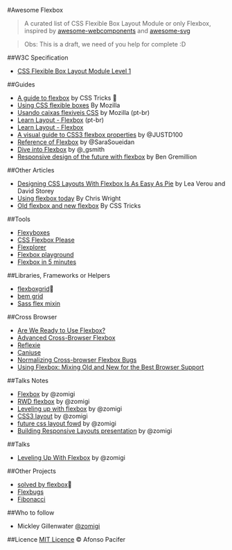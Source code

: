 #Awesome Flexbox

> A curated list of CSS Flexible Box Layout Module or only Flexbox, inspired by [awesome-webcomponents](https://github.com/obetomuniz/awesome-webcomponents) and [awesome-svg](https://github.com/willianjusten/awesome-svg)


> Obs: This is a draft, we need of you help for complete :D

##W3C Specification
* [CSS Flexible Box Layout Module Level 1](http://www.w3.org/TR/css3-flexbox/)

##Guides
* [A guide to flexbox](https://css-tricks.com/snippets/css/a-guide-to-flexbox/) by CSS Tricks
:metal:
* [Using CSS flexible boxes](https://developer.mozilla.org/en-US/docs/Web/Guide/CSS/Flexible_boxes) By Mozilla
* [Usando caixas flexiveis CSS](https://developer.mozilla.org/pt-BR/docs/CSS/Usando_caixas_flexiveis_css) by Mozilla (pt-br)
* [Learn Layout - Flexbox](http://pt-br.learnlayout.com/flexbox.html) (pt-br)
* [Learn Layout - Flexbox](http://learnlayout.com/flexbox.html)
* [A visual guide to CSS3 flexbox properties](https://scotch.io/tutorials/a-visual-guide-to-css3-flexbox-properties) by @JUSTD100
* [Reference of Flexbox](http://tympanus.net/codrops/css_reference/flexbox/) by @SaraSoueidan
* [Dive into Flexbox](http://bocoup.com/weblog/dive-into-flexbox/) by @_gsmith
* [Responsive design of the future with flexbox](http://blog.teamtreehouse.com/responsive-design-of-the-future-with-flexbox) by Ben Gremillion

##Other Articles
* [Designing CSS Layouts With Flexbox Is As Easy As Pie](http://www.smashingmagazine.com/2015/03/02/harnessing-flexbox-for-todays-web-apps/) by Lea Verou and David Storey
* [Using flexbox today](https://chriswrightdesign.com/experiments/using-flexbox-today/) By Chris Wright
* [Old flexbox and new flexbox](https://css-tricks.com/old-flexbox-and-new-flexbox/) By CSS Tricks

##Tools
* [Flexyboxes](http://the-echoplex.net/flexyboxes/)
* [CSS Flexbox Please](http://demo.agektmr.com/flexbox/)
* [Flexplorer](http://bennettfeely.com/flexplorer/)
* [Flexbox playground](http://flexiejs.com/playground/)
* [Flexbox in 5 minutes](http://flexboxin5.com/)

##Libraries, Frameworks or Helpers
* [flexboxgrid](https://github.com/kristoferjoseph/flexboxgrid):metal:
* [bem grid](https://github.com/bem-incubator/bem-grid)
* [Sass flex mixin](https://github.com/mastastealth/sass-flex-mixin)

##Cross Browser
* [Are We Ready to Use Flexbox?](http://www.sitepoint.com/are-we-ready-to-use-flexbox/)
* [Advanced Cross-Browser Flexbox](http://dev.opera.com/articles/view/advanced-cross-browser-flexbox/)
* [Reflexie](https://github.com/doctyper/reflexie)
* [Caniuse](http://caniuse.com/flexbox)
* [Normalizing Cross-browser Flexbox Bugs](http://philipwalton.com/articles/normalizing-cross-browser-flexbox-bugs/)
* [Using Flexbox: Mixing Old and New for the Best Browser Support](https://css-tricks.com/using-flexbox/)

##Talks Notes
* [Flexbox](http://zomigi.com/blog/flexbox-presentation/) by @zomigi
* [RWD flexbox](http://zomigi.com/blog/rwd-flexbox/) by @zomigi
* [Leveling up with flexbox](http://zomigi.com/blog/leveling-up-with-flexbox/) by @zomigi
* [CSS3 layout](http://zomigi.com/blog/css3-layout/) by @zomigi
* [future css layout fowd](http://zomigi.com/blog/future-css-layout-fowd/) by @zomigi
* [Building Responsive Layouts presentation](http://zomigi.com/blog/responsive-layouts-css-dev-conf/) by @zomigi

##Talks
* [Leveling Up With Flexbox](https://vimeo.com/96406277) by @zomigi

##Other Projects
* [solved by flexbox](https://github.com/philipwalton/solved-by-flexbox):metal:
* [Flexbugs](https://github.com/philipwalton/flexbugs)
* [Fibonacci](https://github.com/maxsteenbergen/Fibonacci)

##Who to follow
* Mickley Gillenwater
[@zomigi](https://twitter.com/zomigi)

##Licence
[MIT Licence](licence.md) © Afonso Pacifer
